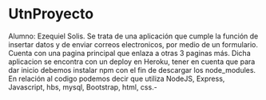 # UtnProyecto
Alumno: Ezequiel Solis.
Se trata de una aplicación que cumple la función de insertar datos y de enviar correos electronicos, por medio de un formulario. 
Cuenta con una pagina principal que enlaza a otras 3 paginas más. Dicha aplicacion se encontra con un deploy en Heroku, tener en cuenta que para dar inicio debemos instalar npm con el fin de descargar los node_modules.
En relación al codigo podemos decir que utiliza NodeJS, Express, Javascript, hbs, mysql, Bootstrap, html, css.-
